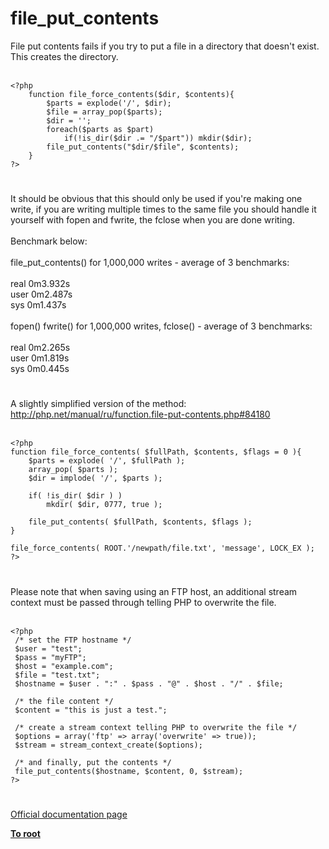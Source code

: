 # file_put_contents



File put contents fails if you try to put a file in a directory that doesn&apos;t exist. This creates the directory.<br><br>

```
<?php
    function file_force_contents($dir, $contents){
        $parts = explode('/', $dir);
        $file = array_pop($parts);
        $dir = '';
        foreach($parts as $part)
            if(!is_dir($dir .= "/$part")) mkdir($dir);
        file_put_contents("$dir/$file", $contents);
    }
?>
```
  

#

It should be obvious that this should only be used if you&apos;re making one write, if you are writing multiple times to the same file you should handle it yourself with fopen and fwrite, the fclose when you are done writing.<br><br>Benchmark below:<br><br>file_put_contents() for 1,000,000 writes - average of 3 benchmarks:<br><br> real 0m3.932s<br> user 0m2.487s<br> sys 0m1.437s<br><br>fopen() fwrite() for 1,000,000 writes, fclose() -  average of 3 benchmarks:<br><br> real 0m2.265s<br> user 0m1.819s<br> sys 0m0.445s  

#

A slightly simplified version of the method: http://php.net/manual/ru/function.file-put-contents.php#84180<br><br>

```
<?php 
function file_force_contents( $fullPath, $contents, $flags = 0 ){
    $parts = explode( '/', $fullPath );
    array_pop( $parts );
    $dir = implode( '/', $parts );
    
    if( !is_dir( $dir ) )
        mkdir( $dir, 0777, true );
    
    file_put_contents( $fullPath, $contents, $flags );
}

file_force_contents( ROOT.'/newpath/file.txt', 'message', LOCK_EX );
?>
```
  

#

Please note that when saving using an FTP host, an additional stream context must be passed through telling PHP to overwrite the file.<br><br>

```
<?php
 /* set the FTP hostname */
 $user = "test";
 $pass = "myFTP";
 $host = "example.com";
 $file = "test.txt";
 $hostname = $user . ":" . $pass . "@" . $host . "/" . $file;

 /* the file content */
 $content = "this is just a test.";
 
 /* create a stream context telling PHP to overwrite the file */
 $options = array('ftp' => array('overwrite' => true));
 $stream = stream_context_create($options);
 
 /* and finally, put the contents */
 file_put_contents($hostname, $content, 0, $stream);
?>
```
  

#

[Official documentation page](https://www.php.net/manual/en/function.file-put-contents.php)

**[To root](/README.md)**